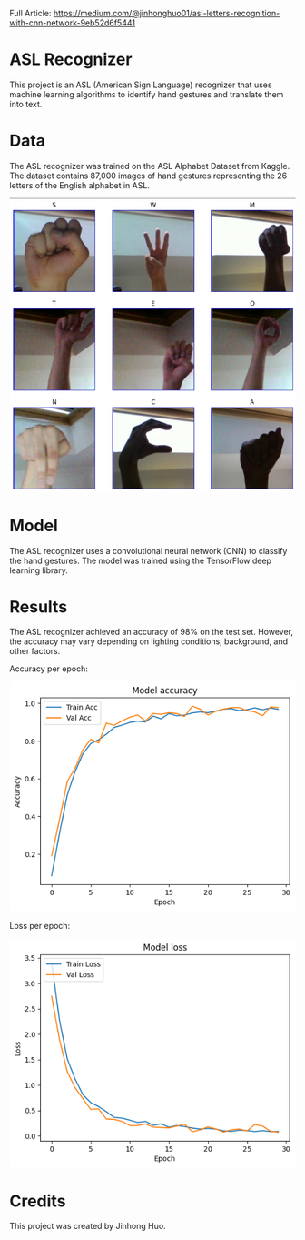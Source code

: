 Full Article: https://medium.com/@jinhonghuo01/asl-letters-recognition-with-cnn-network-9eb52d6f5441
# ASL Recognizer
This project is an ASL (American Sign Language) recognizer that uses machine learning algorithms to identify hand gestures and translate them into text.

# Data
The ASL recognizer was trained on the ASL Alphabet Dataset from Kaggle. The dataset contains 87,000 images of hand gestures representing the 26 letters of the English alphabet in ASL.

![alt text](images/images.png)

# Model
The ASL recognizer uses a convolutional neural network (CNN) to classify the hand gestures. The model was trained using the TensorFlow deep learning library.

# Results
The ASL recognizer achieved an accuracy of 98% on the test set. However, the accuracy may vary depending on lighting conditions, background, and other factors.

Accuracy per epoch:

![alt text](images/acc.png)

Loss per epoch:

![alt text](images/loss.png)

# Credits
This project was created by Jinhong Huo.
 
 
